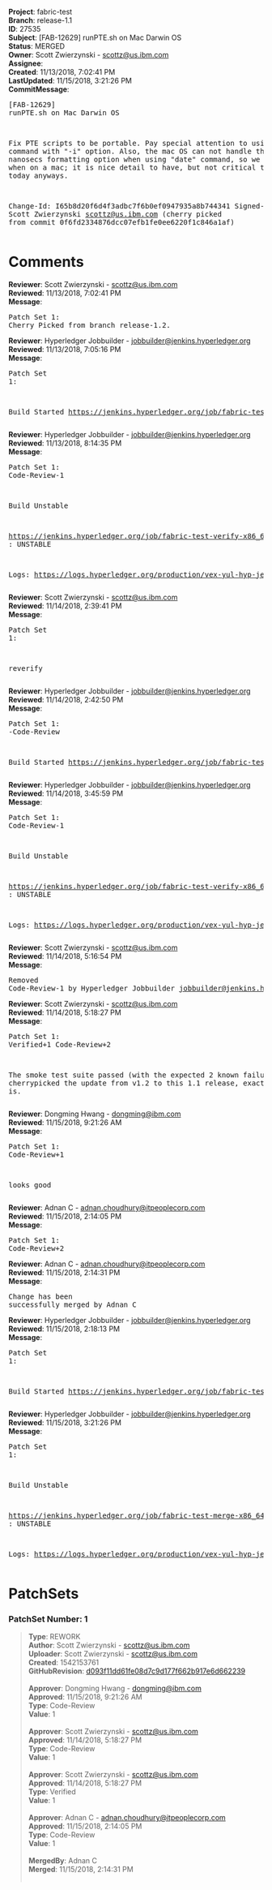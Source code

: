 <strong>Project</strong>: fabric-test<br><strong>Branch</strong>: release-1.1<br><strong>ID</strong>: 27535<br><strong>Subject</strong>: [FAB-12629] runPTE.sh on Mac Darwin OS<br><strong>Status</strong>: MERGED<br><strong>Owner</strong>: Scott Zwierzynski - scottz@us.ibm.com<br><strong>Assignee</strong>:<br><strong>Created</strong>: 11/13/2018, 7:02:41 PM<br><strong>LastUpdated</strong>: 11/15/2018, 3:21:26 PM<br><strong>CommitMessage</strong>:<br><pre>[FAB-12629] runPTE.sh on Mac Darwin OS

Fix PTE scripts to be portable. Pay special
attention to using "sed" command with "-i" option.
Also, the mac OS can not handle the "%N" nanosecs
formatting option when using "date" command, so
we avoid that when on a mac; it is nice detail to
have, but not critical to anything today anyways.

Change-Id: I65b8d20f6d4f3adbc7f6b0ef0947935a8b744341
Signed-off-by: Scott Zwierzynski <scottz@us.ibm.com>
(cherry picked from commit 0f6fd2334876dcc07efb1fe0ee6220f1c846a1af)
</pre><h1>Comments</h1><strong>Reviewer</strong>: Scott Zwierzynski - scottz@us.ibm.com<br><strong>Reviewed</strong>: 11/13/2018, 7:02:41 PM<br><strong>Message</strong>: <pre>Patch Set 1: Cherry Picked from branch release-1.2.</pre><strong>Reviewer</strong>: Hyperledger Jobbuilder - jobbuilder@jenkins.hyperledger.org<br><strong>Reviewed</strong>: 11/13/2018, 7:05:16 PM<br><strong>Message</strong>: <pre>Patch Set 1:

Build Started https://jenkins.hyperledger.org/job/fabric-test-verify-x86_64/2242/</pre><strong>Reviewer</strong>: Hyperledger Jobbuilder - jobbuilder@jenkins.hyperledger.org<br><strong>Reviewed</strong>: 11/13/2018, 8:14:35 PM<br><strong>Message</strong>: <pre>Patch Set 1: Code-Review-1

Build Unstable 

https://jenkins.hyperledger.org/job/fabric-test-verify-x86_64/2242/ : UNSTABLE

Logs: https://logs.hyperledger.org/production/vex-yul-hyp-jenkins-3/fabric-test-verify-x86_64/2242</pre><strong>Reviewer</strong>: Scott Zwierzynski - scottz@us.ibm.com<br><strong>Reviewed</strong>: 11/14/2018, 2:39:41 PM<br><strong>Message</strong>: <pre>Patch Set 1:

reverify</pre><strong>Reviewer</strong>: Hyperledger Jobbuilder - jobbuilder@jenkins.hyperledger.org<br><strong>Reviewed</strong>: 11/14/2018, 2:42:50 PM<br><strong>Message</strong>: <pre>Patch Set 1: -Code-Review

Build Started https://jenkins.hyperledger.org/job/fabric-test-verify-x86_64/2243/</pre><strong>Reviewer</strong>: Hyperledger Jobbuilder - jobbuilder@jenkins.hyperledger.org<br><strong>Reviewed</strong>: 11/14/2018, 3:45:59 PM<br><strong>Message</strong>: <pre>Patch Set 1: Code-Review-1

Build Unstable 

https://jenkins.hyperledger.org/job/fabric-test-verify-x86_64/2243/ : UNSTABLE

Logs: https://logs.hyperledger.org/production/vex-yul-hyp-jenkins-3/fabric-test-verify-x86_64/2243</pre><strong>Reviewer</strong>: Scott Zwierzynski - scottz@us.ibm.com<br><strong>Reviewed</strong>: 11/14/2018, 5:16:54 PM<br><strong>Message</strong>: <pre>Removed Code-Review-1 by Hyperledger Jobbuilder <jobbuilder@jenkins.hyperledger.org>
</pre><strong>Reviewer</strong>: Scott Zwierzynski - scottz@us.ibm.com<br><strong>Reviewed</strong>: 11/14/2018, 5:18:27 PM<br><strong>Message</strong>: <pre>Patch Set 1: Verified+1 Code-Review+2

The smoke test suite passed (with the expected 2 known failures).
I cherrypicked the update from v1.2 to this 1.1 release, exactly as is.</pre><strong>Reviewer</strong>: Dongming Hwang - dongming@ibm.com<br><strong>Reviewed</strong>: 11/15/2018, 9:21:26 AM<br><strong>Message</strong>: <pre>Patch Set 1: Code-Review+1

looks good</pre><strong>Reviewer</strong>: Adnan C - adnan.choudhury@itpeoplecorp.com<br><strong>Reviewed</strong>: 11/15/2018, 2:14:05 PM<br><strong>Message</strong>: <pre>Patch Set 1: Code-Review+2</pre><strong>Reviewer</strong>: Adnan C - adnan.choudhury@itpeoplecorp.com<br><strong>Reviewed</strong>: 11/15/2018, 2:14:31 PM<br><strong>Message</strong>: <pre>Change has been successfully merged by Adnan C</pre><strong>Reviewer</strong>: Hyperledger Jobbuilder - jobbuilder@jenkins.hyperledger.org<br><strong>Reviewed</strong>: 11/15/2018, 2:18:13 PM<br><strong>Message</strong>: <pre>Patch Set 1:

Build Started https://jenkins.hyperledger.org/job/fabric-test-merge-x86_64/530/</pre><strong>Reviewer</strong>: Hyperledger Jobbuilder - jobbuilder@jenkins.hyperledger.org<br><strong>Reviewed</strong>: 11/15/2018, 3:21:26 PM<br><strong>Message</strong>: <pre>Patch Set 1:

Build Unstable 

https://jenkins.hyperledger.org/job/fabric-test-merge-x86_64/530/ : UNSTABLE

Logs: https://logs.hyperledger.org/production/vex-yul-hyp-jenkins-3/fabric-test-merge-x86_64/530</pre><h1>PatchSets</h1><h3>PatchSet Number: 1</h3><blockquote><strong>Type</strong>: REWORK<br><strong>Author</strong>: Scott Zwierzynski - scottz@us.ibm.com<br><strong>Uploader</strong>: Scott Zwierzynski - scottz@us.ibm.com<br><strong>Created</strong>: 1542153761<br><strong>GitHubRevision</strong>: [d093f11dd61fe08d7c9d177f662b917e6d662239](https://github.com/hyperledger/fabric-test/commit/d093f11dd61fe08d7c9d177f662b917e6d662239)<br><br><strong>Approver</strong>: Dongming Hwang - dongming@ibm.com<br><strong>Approved</strong>: 11/15/2018, 9:21:26 AM<br><strong>Type</strong>: Code-Review<br><strong>Value</strong>: 1<br><br><strong>Approver</strong>: Scott Zwierzynski - scottz@us.ibm.com<br><strong>Approved</strong>: 11/14/2018, 5:18:27 PM<br><strong>Type</strong>: Code-Review<br><strong>Value</strong>: 1<br><br><strong>Approver</strong>: Scott Zwierzynski - scottz@us.ibm.com<br><strong>Approved</strong>: 11/14/2018, 5:18:27 PM<br><strong>Type</strong>: Verified<br><strong>Value</strong>: 1<br><br><strong>Approver</strong>: Adnan C - adnan.choudhury@itpeoplecorp.com<br><strong>Approved</strong>: 11/15/2018, 2:14:05 PM<br><strong>Type</strong>: Code-Review<br><strong>Value</strong>: 1<br><br><strong>MergedBy</strong>: Adnan C<br><strong>Merged</strong>: 11/15/2018, 2:14:31 PM<br><br></blockquote>